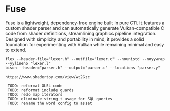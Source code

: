 # Fuse

Fuse is a lightweight, dependency-free engine built in pure C11. It features a custom shader parser and can automatically generate Vulkan-compatible C code from shader definitions, streamlining graphics pipeline integration. Designed with simplicity and portability in mind, it provides a solid foundation for experimenting with Vulkan while remaining minimal and easy to extend.

```
flex --header-file="lexer.h" --outfile="lexer.c" --nounistd --noyywrap --yylineno "lexer.l"
bison --header="parser.h" --output="parser.c" --locations "parser.y"
```

```
https://www.shadertoy.com/view/wt2Gzc
```

```
 TODO: reformat GLSL code
 TODO: reformat include guards
 TODO: redo map iterators
 TODO: eliminate string_t usage for SQL queries
 TODO: rename the word config to asset
```